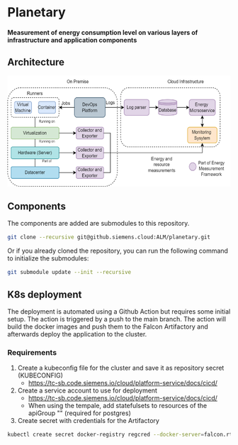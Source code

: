 # Planetary

#### Measurement of energy consumption level on various layers of infrastructure and application components

## Architecture
<img src="architecture.png" alt="" style="height: 250px"/>

## Components 
The components are added are submodules to this repository.
```bash
git clone --recursive git@github.siemens.cloud:ALM/planetary.git
```
Or if you already cloned the repository, you can run the following command to initialize the submodules:
```bash
git submodule update --init --recursive
```

## K8s deployment

The deployment is automated using a Github Action but requires some initial setup.
The action is triggered by a push to the main branch. 
The action will build the docker images and push them to the Falcon Artifactory and afterwards deploy the application to the cluster.

### Requirements
1. Create a kubeconfig file for the cluster and save it as repository secret (KUBECONFIG) 
   - https://tc-sb.code.siemens.io/cloud/platform-service/docs/cicd/
2. Create a service account to use for deployment 
   - https://tc-sb.code.siemens.io/cloud/platform-service/docs/cicd/
   - When using the tempale, add statefulsets to resources of the apiGroup "" (required for postgres)
3. Create secret with credentials for the Artifactory
```bash
kubectl create secret docker-registry regcred --docker-server=falcon.rtf-alm.siemens.cloud --docker-username=<usename> --docker-password=<password> --docker-email=<mail>
```




